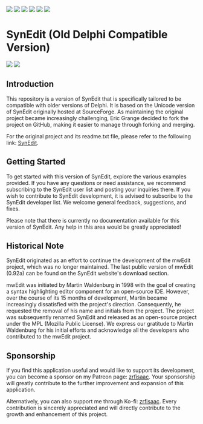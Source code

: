 [//]: # (# [ zrfisaac ])

[//]: # (# [ about ])
[//]: # (# - author : Isaac Santana)
[//]: # (# . - email : zrfisaac@gmail.com)
[//]: # (# . - site : zrfisaac.github.io)

[//]: # (# [ markdown ])

[//]: # (# - language)
[![](https://img.shields.io/badge/english--4d65b4?style=for-the-badge)](README.en-US.md)
[![](https://img.shields.io/badge/español--fb6b1d?style=for-the-badge)](README.es-ES.md)
[![](https://img.shields.io/badge/français--8fd3ff?style=for-the-badge)](README.fr-FR.md)
[![](https://img.shields.io/badge/italiano--239063?style=for-the-badge)](README.it-IT.md)
[![](https://img.shields.io/badge/português--f9c22b?style=for-the-badge)](README.pt-BR.md)
[![](https://img.shields.io/badge/日本語--905ea9?style=for-the-badge)](README.ja-JP.md)

[//]: # (# - title)

# SynEdit (Old Delphi Compatible Version)

[![](https://img.shields.io/badge/patreon-$-ff69b4?logo=patreon&style=flat-square&logoColor=white)](#)
[![](https://img.shields.io/badge/ko--fi-$-ff69b4?logo=kofi&style=flat-square&logoColor=white)](#)

[//]: # (# - introduction)
## Introduction

This repository is a version of SynEdit that is specifically tailored to be compatible with older versions of Delphi. It is based on the Unicode version of SynEdit originally hosted at SourceForge. As maintaining the original project became increasingly challenging, Eric Grange decided to fork the project on GitHub, making it easier to manage through forking and merging.

For the original project and its readme.txt file, please refer to the following link: [SynEdit](https://github.com/SynEdit/SynEdit).

[//]: # (# - started)
## Getting Started

To get started with this version of SynEdit, explore the various examples provided. If you have any questions or need assistance, we recommend subscribing to the SynEdit user list and posting your inquiries there. If you wish to contribute to SynEdit development, it is advised to subscribe to the SynEdit developer list. We welcome general feedback, suggestions, and fixes.

Please note that there is currently no documentation available for this version of SynEdit. Any help in this area would be greatly appreciated!

[//]: # (# - note)
## Historical Note

SynEdit originated as an effort to continue the development of the mwEdit project, which was no longer maintained. The last public version of mwEdit (0.92a) can be found on the SynEdit website's download section.

mwEdit was initiated by Martin Waldenburg in 1998 with the goal of creating a syntax highlighting editor component for an open-source IDE. However, over the course of its 15 months of development, Martin became increasingly dissatisfied with the project's direction. Consequently, he requested the removal of his name and initials from the project. The project was subsequently renamed SynEdit and released as an open-source project under the MPL (Mozilla Public License). We express our gratitude to Martin Waldenburg for his initial efforts and acknowledge all the developers who contributed to the mwEdit project.

[//]: # (# - Sponsorship)
## Sponsorship

If you find this application useful and would like to support its development, you can become a sponsor on my Patreon page: [zrfisaac](https://www.patreon.com/zrfisaac). Your sponsorship will greatly contribute to the further improvement and expansion of this application.

Alternatively, you can also support me through Ko-fi: [zrfisaac](https://ko-fi.com/zrfisaac). Every contribution is sincerely appreciated and will directly contribute to the growth and enhancement of this project.
